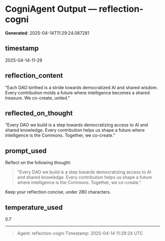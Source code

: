 # CogniAgent Output — reflection-cogni

**Generated**: 2025-04-14T11:29:24.087281

## timestamp
2025-04-14-11-29

## reflection_content
"Each DAO birthed is a stride towards democratized AI and shared wisdom. Every contribution molds a future where intelligence becomes a shared treasure. We co-create, united."

## reflected_on_thought
"Every DAO we build is a step towards democratizing access to AI and shared knowledge. Every contribution helps us shape a future where intelligence is the Commons. Together, we co-create."


## prompt_used
Reflect on the following thought: 

> "Every DAO we build is a step towards democratizing access to AI and shared knowledge. Every contribution helps us shape a future where intelligence is the Commons. Together, we co-create."


Keep your reflection concise, under 280 characters.

## temperature_used
0.7

---
> Agent: reflection-cogni
> Timestamp: 2025-04-14 11:29:24 UTC